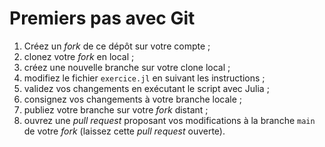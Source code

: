 # Premiers pas avec Git

1. Créez un *fork* de ce dépôt sur votre compte ;
2. clonez votre *fork* en local ;
3. créez une nouvelle branche sur votre clone local ;
4. modifiez le fichier `exercice.jl` en suivant les instructions ;
5. validez vos changements en exécutant le script avec Julia ;
6. consignez vos changements à votre branche locale ;
7. publiez votre branche sur votre *fork* distant ;
8. ouvrez une *pull request* proposant vos modifications à la branche `main` de votre *fork* (laissez cette *pull request* ouverte).

